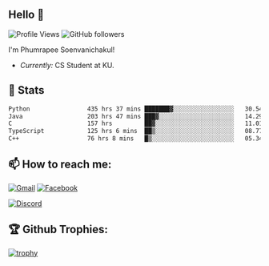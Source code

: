 
<h2>Hello 👋</h2> 

![Profile Views](https://komarev.com/ghpvc/?username=Homiez09&label=Profile%20views&color=0e75b6&style=flat)
![GitHub followers](https://img.shields.io/github/followers/HomieZ09.svg?style=social&label=Follow)


I'm Phumrapee Soenvanichakul!

- <i>Currently:</i> CS Student at KU.

<h2>👀 Stats</h2>

<!--START_SECTION:waka-->

```txt
Python                435 hrs 37 mins ███████▓░░░░░░░░░░░░░░░░░   30.54 %
Java                  203 hrs 47 mins ███▓░░░░░░░░░░░░░░░░░░░░░   14.29 %
C                     157 hrs         ██▓░░░░░░░░░░░░░░░░░░░░░░   11.01 %
TypeScript            125 hrs 6 mins  ██▒░░░░░░░░░░░░░░░░░░░░░░   08.77 %
C++                   76 hrs 8 mins   █▒░░░░░░░░░░░░░░░░░░░░░░░   05.34 %
```

<!--END_SECTION:waka-->

<h2>📫 How to reach me:</h2>

<a href="mailto:phumrapeesoen1@gmail.com">![Gmail](https://img.shields.io/badge/Gmail-D14836?style=for-the-badge&logo=gmail&logoColor=white)</a> 
<a href="https://web.facebook.com/phumrapee.soenvanichakul.3/">![Facebook](https://img.shields.io/badge/Facebook-4267B2?style=for-the-badge&logo=facebook&logoColor=white)</a>

<a href="https://discord.gg/EWnAEUtFVm">![Discord](https://discord.c99.nl/widget/theme-1/297740667784921089.png)</a> 

<h2>🏆 Github Trophies:</h2>

[![trophy](https://github-profile-trophy.vercel.app/?username=Homiez09&theme=discord&row=1)](https://github.com/ryo-ma/github-profile-trophy)
